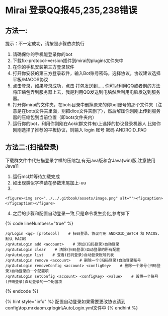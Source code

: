 # Mirai 登录QQ报45,235,238错误

## 方法一:

提示：不一定成功，请按照步骤依次执行&#x20;

1. &#x20;请确保你的手机能登录你的bot
2. 下载fix-protocol-version插件到mirai的plugins文件夹中&#x20;
3. 在你的手机安装第三方登录软件&#x20;
4. 打开你安装的第三方登录软件，输入Bot账号密码，选择协议，协议建议选择平板/MACOS协议&#x20;
5. 点击登录，如果登录成功，点击 打包发送到….. 你可以利用QQ或者别的方法将压缩包弄到服务器上去，我是利用QQ发送到电脑然后利用电脑发送到服务器。
6. 打开你mirai的文件夹，在bots目录中删掉原来的你bot账号的那个文件夹（注意是在bots文件夹里面，别把dice文件夹删了），然后解压你刚刚上传到服务器的压缩包到当前位置（即bots文件夹内）&#x20;
7. 运行你的bot，利用你刚刚在Aoki(群文件有)上选择的协议登录机器人 比如你刚刚选择了推荐的平板协议，则输入 login 账号 密码 ANDROID\_PAD

## 方法二:(扫描登录)

下载群文件中代扫描登录字样的压缩包,有无java版和含Java(win)版,注意使用Java11

1. 运行mcl并等待加载完成
2. 如出现类似字样请在参数末尾加上-uu
3.

    <figure><img src="../../.gitbook/assets/image.png" alt=""><figcaption></figcaption></figure>
4. 之后的步骤和配置自动登录一致,只是命令发生变化,参考如下

{% code lineNumbers="true" %}
```
/qrLogin <qq> [protocol]    # 扫码登录，协议可用 ANDROID_WATCH 和 MACOS，默认 MACOS
/qrAutoLogin add <account>    # 添加(扫码登录)自动登录
/qrAutoLogin clear    # 清除(扫码登录)自动登录的所有配置
/qrAutoLogin list    # 查看(扫码登录)自动登录账号列表
/qrAutoLogin remove <account>    # 删除一个(扫码登录)自动登录账号
/qrAutoLogin removeConfig <account> <configKey>    # 删除一个账号(扫码登录)自动登录的一个配置项
/qrAutoLogin setConfig <account> <configKey> <value>    # 设置一个账号(扫码登录)自动登录的一个配置项
```
{% endcode %}

{% hint style="info" %}
配置自动登录如果需要更改协议请到config\top.mrxiaom.qrlogin\AutoLogin.yml文件中
{% endhint %}

